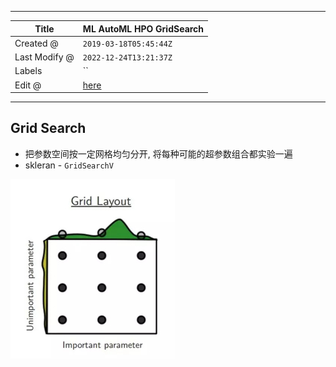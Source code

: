 -----

| Title         | ML AutoML HPO GridSearch                              |
| ------------- | ----------------------------------------------------- |
| Created @     | `2019-03-18T05:45:44Z`                                |
| Last Modify @ | `2022-12-24T13:21:37Z`                                |
| Labels        | \`\`                                                  |
| Edit @        | [here](https://github.com/junxnone/aiwiki/issues/205) |

-----

## Grid Search

  - 把参数空间按一定网格均匀分开, 将每种可能的超参数组合都实验一遍
  - skleran - `GridSearchV`

![image](media/a737b02439717273d058890e76bfcbe6dbdf55ec.png)
